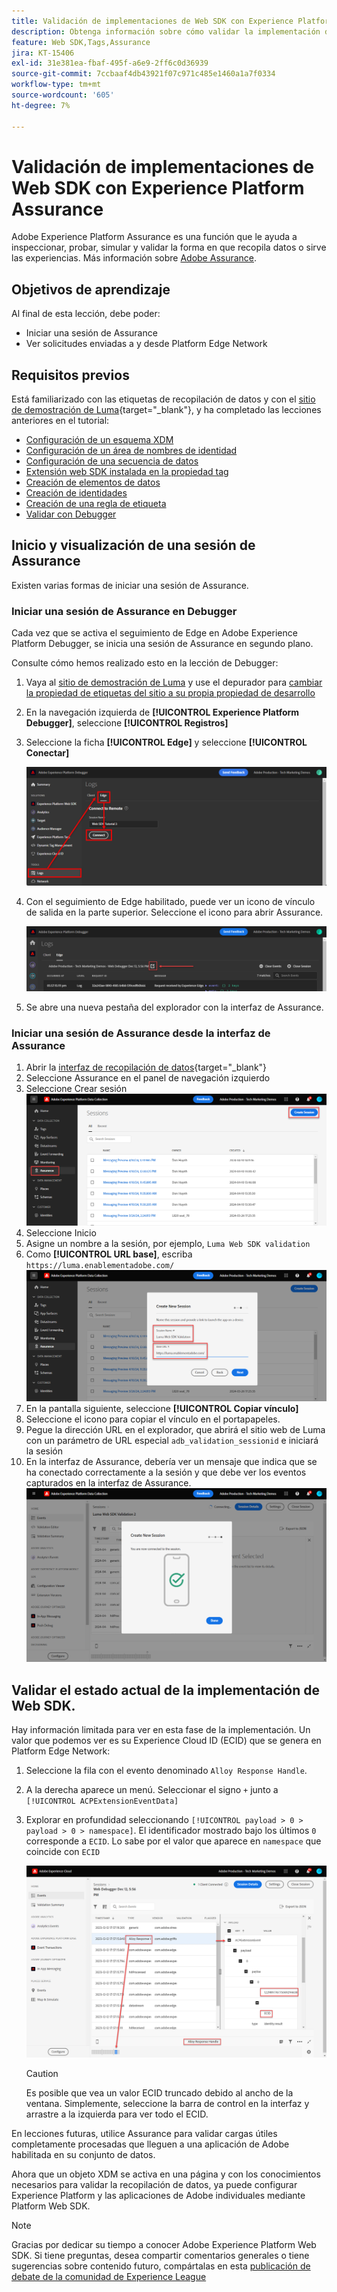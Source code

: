 ```yaml
---
title: Validación de implementaciones de Web SDK con Experience Platform Assurance
description: Obtenga información sobre cómo validar la implementación de SDK web de Platform con Adobe Experience Platform Assurance. Esta lección forma parte del tutorial Implementación de Adobe Experience Cloud con SDK web.
feature: Web SDK,Tags,Assurance
jira: KT-15406
exl-id: 31e381ea-fbaf-495f-a6e9-2ff6c0d36939
source-git-commit: 7ccbaaf4db43921f07c971c485e1460a1a7f0334
workflow-type: tm+mt
source-wordcount: '605'
ht-degree: 7%

---
```


# Validación de implementaciones de Web SDK con Experience Platform Assurance

Adobe Experience Platform Assurance es una función que le ayuda a inspeccionar, probar, simular y validar la forma en que recopila datos o sirve las experiencias. Más información sobre [Adobe Assurance](https://experienceleague.adobe.com/es/docs/experience-platform/assurance/home).


## Objetivos de aprendizaje

Al final de esta lección, debe poder:

* Iniciar una sesión de Assurance
* Ver solicitudes enviadas a y desde Platform Edge Network

## Requisitos previos

Está familiarizado con las etiquetas de recopilación de datos y con el [sitio de demostración de Luma](https://luma.enablementadobe.com/content/luma/us/en.html){target="_blank"}, y ha completado las lecciones anteriores en el tutorial:

* [Configuración de un esquema XDM](configure-schemas.md)
* [Configuración de un área de nombres de identidad](configure-identities.md)
* [Configuración de una secuencia de datos](configure-datastream.md)
* [Extensión web SDK instalada en la propiedad tag](install-web-sdk.md)
* [Creación de elementos de datos](create-data-elements.md)
* [Creación de identidades](create-identities.md)
* [Creación de una regla de etiqueta](create-tag-rule.md)
* [Validar con Debugger](validate-with-debugger.md)


## Inicio y visualización de una sesión de Assurance

Existen varias formas de iniciar una sesión de Assurance.

### Iniciar una sesión de Assurance en Debugger

Cada vez que se activa el seguimiento de Edge en Adobe Experience Platform Debugger, se inicia una sesión de Assurance en segundo plano.

Consulte cómo hemos realizado esto en la lección de Debugger:

1. Vaya al [sitio de demostración de Luma](https://luma.enablementadobe.com/content/luma/us/en.html) y use el depurador para [cambiar la propiedad de etiquetas del sitio a su propia propiedad de desarrollo](validate-with-debugger.md#use-the-experience-platform-debugger-to-map-to-your-tags-property)
1. En la navegación izquierda de **[!UICONTROL Experience Platform Debugger]**, seleccione **[!UICONTROL Registros]**
1. Seleccione la ficha **[!UICONTROL Edge]** y seleccione **[!UICONTROL Conectar]**

   ![Conectar el seguimiento de Edge](assets/analytics-debugger-edgeTrace.png)
1. Con el seguimiento de Edge habilitado, puede ver un icono de vínculo de salida en la parte superior. Seleccione el icono para abrir Assurance.

   ![Iniciar sesión de Assurance](assets/validate-debugger-start-assurnance.png)

1. Se abre una nueva pestaña del explorador con la interfaz de Assurance.

### Iniciar una sesión de Assurance desde la interfaz de Assurance

1. Abrir la [interfaz de recopilación de datos](https://experience.adobe.com/#/data-collection/home){target="_blank"}
1. Seleccione Assurance en el panel de navegación izquierdo
1. Seleccione Crear sesión
   ![Crear una sesión de Assurance](assets/assurance-create-session.png)
1. Seleccione Inicio
1. Asigne un nombre a la sesión, por ejemplo, `Luma Web SDK validation`
1. Como **[!UICONTROL URL base]**, escriba `https://luma.enablementadobe.com/`
   ![Asigne un nombre a la sesión de Assurance](assets/assurance-name-session.png)
1. En la pantalla siguiente, seleccione **[!UICONTROL Copiar vínculo]**
1. Seleccione el icono para copiar el vínculo en el portapapeles.
1. Pegue la dirección URL en el explorador, que abrirá el sitio web de Luma con un parámetro de URL especial `adb_validation_sessionid` e iniciará la sesión
1. En la interfaz de Assurance, debería ver un mensaje que indica que se ha conectado correctamente a la sesión y que debe ver los eventos capturados en la interfaz de Assurance.
   ![La sesión de Assurance se ha conectado](assets/assurance-success.png)

## Validar el estado actual de la implementación de Web SDK.

Hay información limitada para ver en esta fase de la implementación. Un valor que podemos ver es su Experience Cloud ID (ECID) que se genera en Platform Edge Network:

1. Seleccione la fila con el evento denominado `Alloy Response Handle`.
1. A la derecha aparece un menú. Seleccionar el signo `+` junto a `[!UICONTROL ACPExtensionEventData]`
1. Explorar en profundidad seleccionando `[!UICONTROL payload > 0 > payload > 0 > namespace]`. El identificador mostrado bajo los últimos `0` corresponde a `ECID`. Lo sabe por el valor que aparece en `namespace` que coincide con `ECID`

   ![Assurance valida ECID](assets/validate-assurance-ecid.png)

   >[!CAUTION]
   >
   >Es posible que vea un valor ECID truncado debido al ancho de la ventana. Simplemente, seleccione la barra de control en la interfaz y arrastre a la izquierda para ver todo el ECID.

En lecciones futuras, utilice Assurance para validar cargas útiles completamente procesadas que lleguen a una aplicación de Adobe habilitada en su conjunto de datos.

Ahora que un objeto XDM se activa en una página y con los conocimientos necesarios para validar la recopilación de datos, ya puede configurar Experience Platform y las aplicaciones de Adobe individuales mediante Platform Web SDK.

>[!NOTE]
>
>Gracias por dedicar su tiempo a conocer Adobe Experience Platform Web SDK. Si tiene preguntas, desea compartir comentarios generales o tiene sugerencias sobre contenido futuro, compártalas en esta [publicación de debate de la comunidad de Experience League](https://experienceleaguecommunities.adobe.com/t5/adobe-experience-platform-data/tutorial-discussion-implement-adobe-experience-cloud-with-web/td-p/444996)

